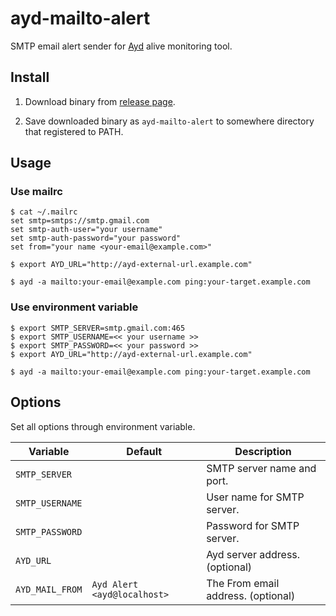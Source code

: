 ayd-mailto-alert
================

SMTP email alert sender for [Ayd](https://github.com/macrat/ayd) alive monitoring tool.


## Install

1. Download binary from [release page](https://github.com/macrat/ayd-mailto-alert/releases).

2. Save downloaded binary as `ayd-mailto-alert` to somewhere directory that registered to PATH.


## Usage

### Use mailrc

``` shell
$ cat ~/.mailrc
set smtp=smtps://smtp.gmail.com
set smtp-auth-user="your username"
set smtp-auth-password="your password"
set from="your name <your-email@example.com>"

$ export AYD_URL="http://ayd-external-url.example.com"

$ ayd -a mailto:your-email@example.com ping:your-target.example.com
```

### Use environment variable

``` shell
$ export SMTP_SERVER=smtp.gmail.com:465
$ export SMTP_USERNAME=<< your username >>
$ export SMTP_PASSWORD=<< your password >>
$ export AYD_URL="http://ayd-external-url.example.com"

$ ayd -a mailto:your-email@example.com ping:your-target.example.com
```


## Options

Set all options through environment variable.

| Variable        | Default                     | Description                        |
|-----------------|-----------------------------|------------------------------------|
| `SMTP_SERVER`   |                             | SMTP server name and port.         |
| `SMTP_USERNAME` |                             | User name for SMTP server.         |
| `SMTP_PASSWORD` |                             | Password for SMTP server.          |
| `AYD_URL`       |                             | Ayd server address. (optional)     |
| `AYD_MAIL_FROM` | `Ayd Alert <ayd@localhost>` | The From email address. (optional) |
